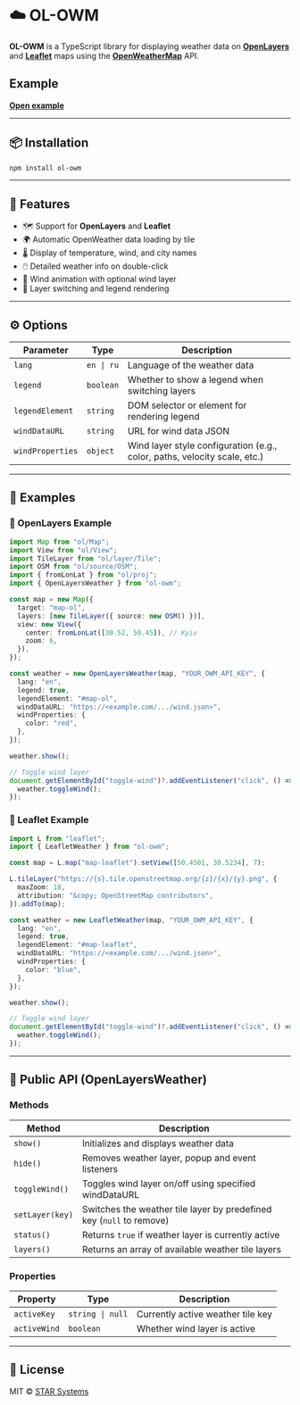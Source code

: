 # ☁️ OL-OWM

**OL-OWM** is a TypeScript library for displaying weather data on **[OpenLayers](https://openlayers.org/)** and **[Leaflet](https://leafletjs.com/)** maps using the **[OpenWeatherMap](https://openweathermap.org/)** API.

## Example
**[Open example](https://star-systems-company.github.io/ol-owm/docs/)**

---

## 📦 Installation

```bash
npm install ol-owm
```

---

## 📌 Features

- 🗺️ Support for **OpenLayers** and **Leaflet**
- 🌍 Automatic OpenWeather data loading by tile
- 🌡️ Display of temperature, wind, and city names
- 🖱️ Detailed weather info on double-click
- 💨 Wind animation with optional wind layer
- 🧩 Layer switching and legend rendering

---

## ⚙️ Options

| Parameter        | Type       | Description                                                               |
| ---------------- | ---------- | ------------------------------------------------------------------------- |
| `lang`           | `en \| ru` | Language of the weather data                                              |
| `legend`         | `boolean`  | Whether to show a legend when switching layers                            |
| `legendElement`  | `string`   | DOM selector or element for rendering legend                              |
| `windDataURL`    | `string`   | URL for wind data JSON                                                    |
| `windProperties` | `object`   | Wind layer style configuration (e.g., color, paths, velocity scale, etc.) |

---

## 🧪 Examples

### 🔹 OpenLayers Example

```ts
import Map from "ol/Map";
import View from "ol/View";
import TileLayer from "ol/layer/Tile";
import OSM from "ol/source/OSM";
import { fromLonLat } from "ol/proj";
import { OpenLayersWeather } from "ol-owm";

const map = new Map({
  target: "map-ol",
  layers: [new TileLayer({ source: new OSM() })],
  view: new View({
    center: fromLonLat([30.52, 50.45]), // Kyiv
    zoom: 6,
  }),
});

const weather = new OpenLayersWeather(map, "YOUR_OWM_API_KEY", {
  lang: "en",
  legend: true,
  legendElement: "#map-ol",
  windDataURL: "https://<example.com/.../wind.json>",
  windProperties: {
    color: "red",
  },
});

weather.show();

// Toggle wind layer
document.getElementById("toggle-wind")?.addEventListener("click", () => {
  weather.toggleWind();
});
```

### 🔸 Leaflet Example

```ts
import L from "leaflet";
import { LeafletWeather } from "ol-owm";

const map = L.map("map-leaflet").setView([50.4501, 30.5234], 7);

L.tileLayer("https://{s}.tile.openstreetmap.org/{z}/{x}/{y}.png", {
  maxZoom: 18,
  attribution: "&copy; OpenStreetMap contributors",
}).addTo(map);

const weather = new LeafletWeather(map, "YOUR_OWM_API_KEY", {
  lang: "en",
  legend: true,
  legendElement: "#map-leaflet",
  windDataURL: "https://<example.com/.../wind.json>",
  windProperties: {
    color: "blue",
  },
});

weather.show();

// Toggle wind layer
document.getElementById("toggle-wind")?.addEventListener("click", () => {
  weather.toggleWind();
});
```

---

## 🔧 Public API (OpenLayersWeather)

### Methods

| Method          | Description                                                          |
| --------------- | -------------------------------------------------------------------- |
| `show()`        | Initializes and displays weather data                                |
| `hide()`        | Removes weather layer, popup and event listeners                     |
| `toggleWind()`  | Toggles wind layer on/off using specified windDataURL                |
| `setLayer(key)` | Switches the weather tile layer by predefined key (`null` to remove) |
| `status()`      | Returns `true` if weather layer is currently active                  |
| `layers()`      | Returns an array of available weather tile layers                    |

### Properties

| Property     | Type             | Description                       |
| ------------ | ---------------- | --------------------------------- |
| `activeKey`  | `string \| null` | Currently active weather tile key |
| `activeWind` | `boolean`        | Whether wind layer is active      |

---

## 📄 License

MIT © [STAR Systems](https://github.com/STAR-Systems-Company)
